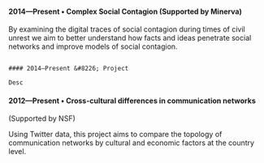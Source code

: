 #### 2014—Present &#8226; Complex Social Contagion (Supported by Minerva) 

By examining the digital traces of social contagion during times of 
civil unrest we aim to better understand how facts and ideas penetrate 
social networks and improve models of social contagion.

~~~

#### 2014—Present &#8226; Project

Desc

~~~

#### 2012—Present &#8226; Cross-cultural differences in communication networks
(Supported by NSF)

Using Twitter data, this project aims to compare the topology of 
communication networks by cultural and economic factors at the country level.

~~~
